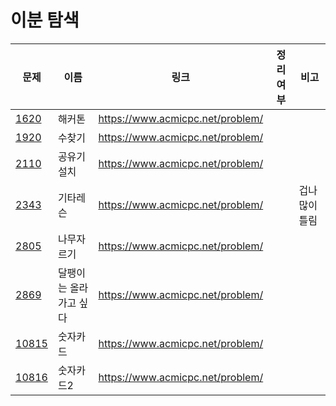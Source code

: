 # 이분 탐색

| 문제              | 이름           | 링크                               | 정리여부 | 비고       |
| --------------- | ------------ | -------------------------------- | ---- | -------- |
| [1620](1620/)   | 해커톤          | https://www.acmicpc.net/problem/ |      |          |
| [1920](1920/)   | 수찾기          | https://www.acmicpc.net/problem/ |      |          |
| [2110](2110/)   | 공유기 설치       | https://www.acmicpc.net/problem/ |      |          |
| [2343](2343/)   | 기타레슨         | https://www.acmicpc.net/problem/ |      | 겁나 많이 틀림 |
| [2805](2805/)   | 나무자르기        | https://www.acmicpc.net/problem/ |      |          |
| [2869](2869/)   | 달팽이는 올라가고 싶다 | https://www.acmicpc.net/problem/ |      |          |
| [10815](10815/) | 숫자카드         | https://www.acmicpc.net/problem/ |      |          |
| [10816](10816/) | 숫자카드2        | https://www.acmicpc.net/problem/ |      |          |